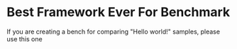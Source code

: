 Best Framework Ever For Benchmark
=================================

If you are creating a bench for comparing "Hello world!" samples, please use this one
